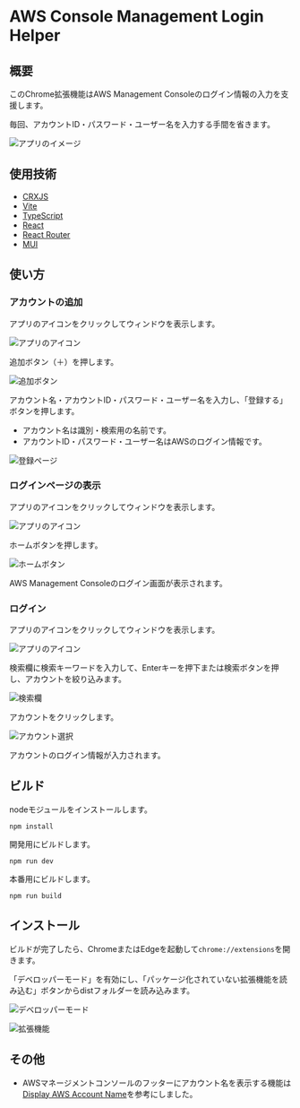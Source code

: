 # AWS Console Management Login Helper

## 概要

このChrome拡張機能はAWS Management Consoleのログイン情報の入力を支援します。

毎回、アカウントID・パスワード・ユーザー名を入力する手間を省きます。

![アプリのイメージ](./docs/images/app_image.png)


## 使用技術

* [CRXJS](https://crxjs.dev/vite-plugin/)
* [Vite](https://vitejs.dev/)
* [TypeScript](https://www.typescriptlang.org/)
* [React](https://react.dev/)
* [React Router](https://reactrouter.com/)
* [MUI](https://mui.com/)

## 使い方

### アカウントの追加

アプリのアイコンをクリックしてウィンドウを表示します。

![アプリのアイコン](./docs/images/extension_icon.png)

追加ボタン（＋）を押します。

![追加ボタン](./docs/images/add_button.png)

アカウント名・アカウントID・パスワード・ユーザー名を入力し、「登録する」ボタンを押します。

* アカウント名は識別・検索用の名前です。
* アカウントID・パスワード・ユーザー名はAWSのログイン情報です。

![登録ページ](./docs/images/add_page.png)

### ログインページの表示

アプリのアイコンをクリックしてウィンドウを表示します。

![アプリのアイコン](./docs/images/extension_icon.png)

ホームボタンを押します。

![ホームボタン](./docs/images/home_button.png)

AWS Management Consoleのログイン画面が表示されます。

### ログイン

アプリのアイコンをクリックしてウィンドウを表示します。

![アプリのアイコン](./docs/images/extension_icon.png)

検索欄に検索キーワードを入力して、Enterキーを押下または検索ボタンを押し、アカウントを絞り込みます。

![検索欄](./docs/images/search_input.png)

アカウントをクリックします。

![アカウント選択](./docs/images/account_select.png)

アカウントのログイン情報が入力されます。

## ビルド

nodeモジュールをインストールします。

```shell
npm install
```

開発用にビルドします。

```shell
npm run dev
```

本番用にビルドします。

```shell
npm run build
```

## インストール

ビルドが完了したら、ChromeまたはEdgeを起動して`chrome://extensions`を開きます。

「デベロッパーモード」を有効にし、「パッケージ化されていない拡張機能を読み込む」ボタンからdistフォルダーを読み込みます。

![デベロッパーモード](./docs/images/extentions_developer_mode.png)

![拡張機能](./docs/images/extentions.png)

## その他

* AWSマネージメントコンソールのフッターにアカウント名を表示する機能は[Display AWS Account Name](https://chromewebstore.google.com/detail/display-aws-account-name/njalignmbnobepnkfolngjbclaomfjig)を参考にしました。
